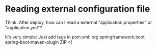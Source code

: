 # Reading external configuration file

Think: After deploy, how can I read a external "application.properties" or "application.yml"?

It's very simple: Just add tags in pom.xml: 
  <plugin>
    <groupId>org.springframework.boot</groupId>
    <artifactId>spring-boot-maven-plugin</artifactId>
    <configuration>
      <layout>ZIP</layout> <!
    </configuration>
  </plugin>
